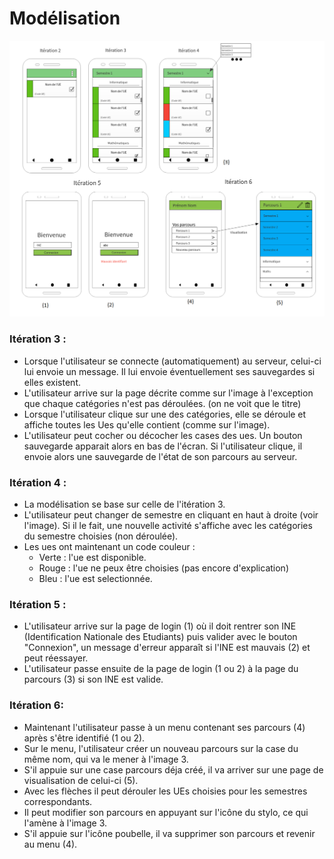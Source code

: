 # Modélisation
![Model](https://github.com/L3-Info-Miage-Universite-Cote-D-Azur/pl2020-plplb/blob/master/documentation/ihm/modelisation.png)

### Itération 3 :
- Lorsque l'utilisateur se connecte (automatiquement) au serveur, celui-ci lui envoie un message.
Il lui envoie éventuellement ses sauvegardes si elles existent.
- L'utilisateur arrive sur la page décrite comme sur l'image à l'exception que chaque catégories
n'est pas déroulées. (on ne voit que le titre)
- Lorsque l'utilisateur clique sur une des catégories, elle se déroule et affiche toutes les Ues
qu'elle contient (comme sur l'image).
- L'utilisateur peut cocher ou décocher les cases des ues. Un bouton sauvegarde apparait alors en bas
de l'écran. Si l'utilisateur clique, il envoie alors une sauvegarde de l'état de son parcours au serveur.

### Itération 4 :
- La modélisation se base sur celle de l'itération 3.
- L'utilisateur peut changer de semestre en cliquant en haut à droite (voir l'image). Si il le fait, une
nouvelle activité s'affiche avec les catégories du semestre choisies (non déroulée).
- Les ues ont maintenant un code couleur :
    - Verte : l'ue est disponible.
    - Rouge : l'ue ne peux être choisies (pas encore d'explication)
    - Bleu : l'ue est selectionnée.

### Itération 5 :
- L'utilisateur arrive sur la page de login (1) où il doit rentrer son INE (Identification Nationale des Etudiants)
puis valider avec le bouton "Connexion", un message d'erreur apparaît si l'INE est mauvais (2) et peut réessayer.
- L'utilisateur passe ensuite de la page de login (1 ou 2) à la page du parcours (3) si son INE est valide.

### Itération 6:
- Maintenant l'utilisateur passe à un menu contenant ses parcours (4) après s'être identifié (1 ou 2).
- Sur le menu, l'utilisateur créer un nouveau parcours sur la case du même nom, qui va le mener à l'image 3.
- S'il appuie sur une case parcours déja créé, il va arriver sur une page de visualisation de celui-ci (5).
- Avec les flèches il peut dérouler les UEs choisies pour les semestres correspondants.
- Il peut modifier son parcours en appuyant sur l'icône du stylo, ce qui l'amène à l'image 3.
- S'il appuie sur l'icône poubelle, il va supprimer son parcours et revenir au menu (4).
